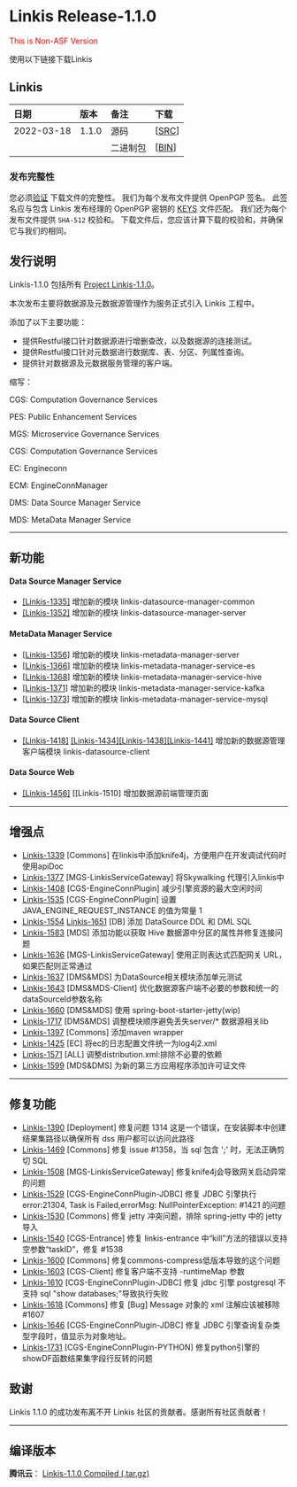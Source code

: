 # Linkis Release-1.1.0
<font color='red'> This is Non-ASF Version </font> 

使用以下链接下载Linkis

## Linkis
| 日期 | 版本| 备注 | 下载 |
|:-----|:--------|:------|:-------|
| 2022-03-18 | 1.1.0 | 源码 | [[SRC](https://github.com/apache/incubator-linkis/archive/refs/tags/1.0.3.tar.gz)] |
| |                 | 二进制包 | [[BIN](https://osp-1257653870.cos.ap-guangzhou.myqcloud.com/WeDatasphere/Linkis/1.1.0/wedatasphere-linkis-1.1.0-combined-package-dist.tar.gz)] |


### 发布完整性
   您必须[验证](https://www.apache.org/info/verification.html) 下载文件的完整性。 我们为每个发布文件提供 OpenPGP 签名。 此签名应与包含 Linkis 发布经理的 OpenPGP 密钥的 [KEYS](https://downloads.apache.org/incubator/linkis/KEYS) 文件匹配。 我们还为每个发布文件提供 <code>SHA-512</code> 校验和。 下载文件后，您应该计算下载的校验和，并确保它与我们的相同。

## 发行说明

Linkis-1.1.0 包括所有 [Project Linkis-1.1.0](https://github.com/apache/incubator-linkis/projects/3)。

本次发布主要将数据源及元数据源管理作为服务正式引入 Linkis 工程中。

添加了以下主要功能：
* 提供Restful接口针对数据源进行增删查改，以及数据源的连接测试。
* 提供Restful接口针对元数据进行数据库、表、分区、列属性查询。
* 提供针对数据源及元数据服务管理的客户端。


缩写：

CGS: Computation Governance Services

PES: Public Enhancement Services

MGS: Microservice Governance Services

CGS: Computation Governance Services

EC:  Engineconn

ECM: EngineConnManager

DMS: Data Source Manager Service

MDS: MetaData Manager Service

---

## 新功能

#### Data Source Manager Service
* [[Linkis-1335]](https://github.com/apache/incubator-linkis/pull/1335) 增加新的模块 linkis-datasource-manager-common
* [[Linkis-1352]](https://github.com/apache/incubator-linkis/pull/1352)  增加新的模块 linkis-datasource-manager-server 

#### MetaData Manager Service
* [[Linkis-1356]](https://github.com/apache/incubator-linkis/pull/1356) 增加新的模块 linkis-metadata-manager-server
* [[Linkis-1366]](https://github.com/apache/incubator-linkis/pull/1366) 增加新的模块 linkis-metadata-manager-service-es
* [[Linkis-1368]](https://github.com/apache/incubator-linkis/pull/1368) 增加新的模块 linkis-metadata-manager-service-hive
* [[Linkis-1371]](https://github.com/apache/incubator-linkis/pull/1371) 增加新的模块 linkis-metadata-manager-service-kafka
* [[Linkis-1373]](https://github.com/apache/incubator-linkis/pull/1373) 增加新的模块 linkis-metadata-manager-service-mysql

#### Data Source Client

- [[Linkis-1418]](https://github.com/apache/incubator-linkis/pull/1418) [[Linkis-1434]](https://github.com/apache/incubator-linkis/pull/1434)[[Linkis-1438]](https://github.com/apache/incubator-linkis/pull/1438)[[Linkis-1441]](https://github.com/apache/incubator-linkis/pull/1441) 增加新的数据源管理客户端模块 linkis-datasource-client

#### Data Source Web

- [[Linkis-1456]](https://github.com/apache/incubator-linkis/pull/1456) [[Linkis-1510] 增加数据源前端管理页面

---

## 增强点
* [Linkis-1339](https://github.com/apache/incubator-linkis/pull/1339) \[Commons] 在linkis中添加knife4j，方便用户在开发调试代码时使用apiDoc
* [Linkis-1377](https://github.com/apache/incubator-linkis/pull/1377) \[MGS-LinkisServiceGateway] 将Skywalking 代理引入linkis中 
* [Linkis-1408](https://github.com/apache/incubator-linkis/pull/1408) \[CGS-EngineConnPlugin] 减少引擎资源的最大空闲时间
* [Linkis-1535](https://github.com/apache/incubator-linkis/pull/1535) \[CGS-EngineConnPlugin] 设置 JAVA_ENGINE_REQUEST_INSTANCE 的值为常量 1
* [Linkis-1554](https://github.com/apache/incubator-linkis/pull/1554) [Linkis-1651](https://github.com/apache/incubator-linkis/pull/1651) \[DB]  添加 DataSource DDL 和 DML SQL 
* [Linkis-1583](https://github.com/apache/incubator-linkis/pull/1583) \[MDS] 添加功能以获取 Hive 数据源中分区的属性并修复连接问题 
* [Linkis-1636](https://github.com/apache/incubator-linkis/pull/1636) \[MGS-LinkisServiceGateway] 使用正则表达式匹配网关 URL，如果匹配则正常通过
* [Linkis-1637](https://github.com/apache/incubator-linkis/pull/1637) \[DMS&MDS] 为DataSource相关模块添加单元测试 
* [Linkis-1643](https://github.com/apache/incubator-linkis/pull/1643) \[DMS&MDS-Client] 优化数据源客户端不必要的参数和统一的dataSourceId参数名称
* [Linkis-1660](https://github.com/apache/incubator-linkis/pull/1660) \[DMS&MDS] 使用 spring-boot-starter-jetty(wip)
* [Linkis-1717](https://github.com/apache/incubator-linkis/pull/1717) \[DMS&MDS] 调整模块顺序避免丢失server/* 数据源相关lib
* [Linkis-1397](https://github.com/apache/incubator-linkis/pull/1397) [Commons] 添加maven wrapper
* [Linkis-1425](https://github.com/apache/incubator-linkis/pull/1425) \[EC] 将ec的日志配置文件统一为log4j2.xml 
* [Linkis-1571](https://github.com/apache/incubator-linkis/pull/1571) \[ALL] 调整distribution.xml:排除不必要的依赖 
* [Linkis-1599](https://github.com/apache/incubator-linkis/pull/1599) \[MDS&DMS] 为新的第三方应用程序添加许可证文件 

---
## 修复功能

* [Linkis-1390](https://github.com/apache/incubator-linkis/pull/1390) \[Deployment] 修复问题 1314 这是一个错误，在安装脚本中创建结果集路径以确保所有 dss 用户都可以访问此路径
* [Linkis-1469](https://github.com/apache/incubator-linkis/pull/1469) [Commons] 修复 issue #1358，当 sql 包含 ';' 时，无法正确剪切 SQL
* [Linkis-1508](https://github.com/apache/incubator-linkis/pull/1508) \[MGS-LinkisServiceGateway] 修复knife4j会导致网关启动异常的问题
* [Linkis-1529](https://github.com/apache/incubator-linkis/pull/1529) \[CGS-EngineConnPlugin-JDBC] 修复 JDBC 引擎执行 error:21304, Task is Failed,errorMsg: NullPointerException: #1421 的问题
* [Linkis-1530](https://github.com/apache/incubator-linkis/pull/1530) \[Commons] 修复 jetty 冲突问题，排除 spring-jetty 中的 jetty 导入 
* [Linkis-1540](https://github.com/apache/incubator-linkis/pull/1540) \[CGS-Entrance] 修复 linkis-entrance 中“kill”方法的错误以支持空参数“taskID”，修复 #1538 
* [Linkis-1600](https://github.com/apache/incubator-linkis/pull/1600) \[Commons] 修复commons-compress低版本导致的这个问题
* [Linkis-1603](https://github.com/apache/incubator-linkis/pull/1603) \[CGS-Client] 修复客户端不支持 -runtimeMap 参数
* [Linkis-1610](https://github.com/apache/incubator-linkis/pull/1610) \[CGS-EngineConnPlugin-JDBC] 修复 jdbc 引擎 postgresql 不支持 sql "show databases;"导致执行失败
* [Linkis-1618](https://github.com/apache/incubator-linkis/pull/1618) \[Commons] 修复 [Bug] Message 对象的 xml 注解应该被移除 #1607
* [Linkis-1646](https://github.com/apache/incubator-linkis/pull/1646) \[CGS-EngineConnPlugin-JDBC] 修复 JDBC 引擎查询复杂类型字段时，值显示为对象地址。 
* [Linkis-1731](https://github.com/apache/incubator-linkis/pull/1731) \[CGS-EngineConnPlugin-PYTHON] 修复python引擎的showDF函数结果集字段行反转的问题

## 致谢 

Linkis 1.1.0 的成功发布离不开 Linkis 社区的贡献者。感谢所有社区贡献者！

---
## 编译版本

**腾讯云**：
[Linkis-1.1.0 Compiled (.tar.gz)](https://osp-1257653870.cos.ap-guangzhou.myqcloud.com/WeDatasphere/Linkis/1.0.2/wedatasphere-linkis-1.1.0-combined-package-dist.tar.gz)